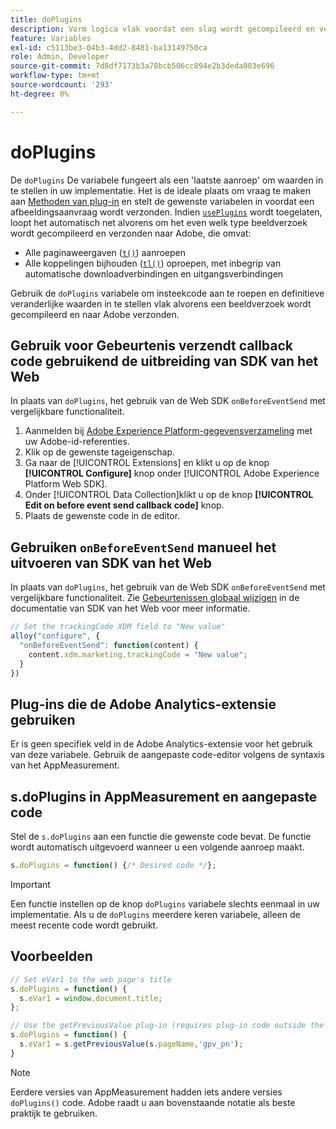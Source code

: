 ```yaml
---
title: doPlugins
description: Vorm logica vlak voordat een slag wordt gecompileerd en verzonden naar Adobe.
feature: Variables
exl-id: c5113be3-04b3-4dd2-8481-ba13149750ca
role: Admin, Developer
source-git-commit: 7d8df7173b3a78bcb506cc894e2b3deda003e696
workflow-type: tm+mt
source-wordcount: '293'
ht-degree: 0%

---
```


# doPlugins

De `doPlugins` De variabele fungeert als een &#39;laatste aanroep&#39; om waarden in te stellen in uw implementatie. Het is de ideale plaats om vraag te maken aan [Methoden van plug-in](../plugins/impl-plugins.md) en stelt de gewenste variabelen in voordat een afbeeldingsaanvraag wordt verzonden. Indien [`usePlugins`](../config-vars/useplugins.md) wordt toegelaten, loopt het automatisch net alvorens om het even welk type beeldverzoek wordt gecompileerd en verzonden naar Adobe, die omvat:

* Alle paginaweergaven ([`t()`](t-method.md)) aanroepen
* Alle koppelingen bijhouden ([`tl()`](tl-method.md)) oproepen, met inbegrip van automatische downloadverbindingen en uitgangsverbindingen

Gebruik de `doPlugins` variabele om insteekcode aan te roepen en definitieve veranderlijke waarden in te stellen vlak alvorens een beeldverzoek wordt gecompileerd en naar Adobe verzonden.

## Gebruik voor Gebeurtenis verzendt callback code gebruikend de uitbreiding van SDK van het Web

In plaats van `doPlugins`, het gebruik van de Web SDK `onBeforeEventSend` met vergelijkbare functionaliteit.

1. Aanmelden bij [Adobe Experience Platform-gegevensverzameling](https://experience.adobe.com/data-collection) met uw Adobe-id-referenties.
1. Klik op de gewenste tageigenschap.
1. Ga naar de [!UICONTROL Extensions] en klikt u op de knop **[!UICONTROL Configure]** knop onder [!UICONTROL Adobe Experience Platform Web SDK].
1. Onder [!UICONTROL Data Collection]klikt u op de knop **[!UICONTROL Edit on before event send callback code]** knop.
1. Plaats de gewenste code in de editor.

## Gebruiken `onBeforeEventSend` manueel het uitvoeren van SDK van het Web

In plaats van `doPlugins`, het gebruik van de Web SDK `onBeforeEventSend` met vergelijkbare functionaliteit. Zie [Gebeurtenissen globaal wijzigen](https://experienceleague.adobe.com/docs/experience-platform/edge/fundamentals/tracking-events.html#modifying-events-globally) in de documentatie van SDK van het Web voor meer informatie.

```js
// Set the trackingCode XDM field to "New value"
alloy("configure", {
  "onBeforeEventSend": function(content) {
    content.xdm.marketing.trackingCode = "New value";
  }
})
```

## Plug-ins die de Adobe Analytics-extensie gebruiken

Er is geen specifiek veld in de Adobe Analytics-extensie voor het gebruik van deze variabele. Gebruik de aangepaste code-editor volgens de syntaxis van het AppMeasurement.

## s.doPlugins in AppMeasurement en aangepaste code

Stel de `s.doPlugins` aan een functie die gewenste code bevat. De functie wordt automatisch uitgevoerd wanneer u een volgende aanroep maakt.

```js
s.doPlugins = function() {/* Desired code */};
```

>[!IMPORTANT]
>
>Een functie instellen op de knop `doPlugins` variabele slechts eenmaal in uw implementatie. Als u de `doPlugins` meerdere keren variabele, alleen de meest recente code wordt gebruikt.

## Voorbeelden

```js
// Set eVar1 to the web page's title
s.doPlugins = function() {
  s.eVar1 = window.document.title;
};

// Use the getPreviousValue plug-in (requires plug-in code outside the function)
s.doPlugins = function() {
  s.eVar1 = s.getPreviousValue(s.pageName,'gpv_pn');
}
```

>[!NOTE]
>
>Eerdere versies van AppMeasurement hadden iets andere versies `doPlugins()` code. Adobe raadt u aan bovenstaande notatie als beste praktijk te gebruiken.
